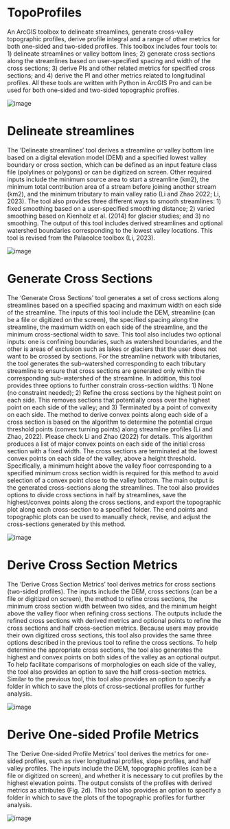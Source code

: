 # TopoProfiles
An ArcGIS toolbox to delineate streamlines, generate cross-valley topographic profiles, derive profile integral and a range of other metrics for both one-sided and two-sided profiles. This toolbox includes four tools to: 1) delineate streamlines or valley bottom lines; 2) generate cross sections along the streamlines based on user-specified spacing and width of the cross sections; 3) derive PIs and other related metrics for specified cross sections; and 4) derive the PI and other metrics related to longitudinal profiles. All these tools are written with Python in ArcGIS Pro and can be used for both one-sided and two-sided topographic profiles.

![image](https://github.com/user-attachments/assets/3124be2a-a1a0-49be-8ae1-d06fc4a1bab2)


# Delineate streamlines
The ‘Delineate streamlines’ tool derives a streamline or valley bottom line based on a digital elevation model (DEM) and a specified lowest valley boundary or cross section, which can be defined as an input feature class file (polylines or polygons) or can be digitized on screen. Other required inputs include the minimum source area to start a streamline (km2), the minimum total contribution area of a stream before joining another stream (km2), and the minimum tributary to main valley ratio (Li and Zhao 2022; Li, 2023). The tool also provides three different ways to smooth streamlines: 1) fixed smoothing based on a user-specified smoothing distance; 2) varied smoothing based on Kienholz et al. (2014) for glacier studies; and 3) no smoothing. The output of this tool includes derived streamlines and optional watershed boundaries corresponding to the lowest valley locations. This tool is revised from the PalaeoIce toolbox (Li, 2023).

![image](https://github.com/user-attachments/assets/95a3be4b-d8cb-426d-ae7a-fb4ec2f65da6)


# Generate Cross Sections
The ‘Generate Cross Sections’ tool generates a set of cross sections along streamlines based on a specified spacing and maximum width on each side of the streamline. The inputs of this tool include the DEM, streamline (can be a file or digitized on the screen), the specified spacing along the streamline, the maximum width on each side of the streamline, and the minimum cross-sectional width to save. This tool also includes two optional inputs: one is confining boundaries, such as watershed boundaries, and the other is areas of exclusion such as lakes or glaciers that the user does not want to be crossed by sections. For the streamline network with tributaries, the tool generates the sub-watershed corresponding to each tributary streamline to ensure that cross sections are generated only within the corresponding sub-watershed of the streamline. In addition, this tool provides three options to further constrain cross-section widths: 1) None (no constraint needed); 2) Refine the cross sections by the highest point on each side. This removes sections that potentially cross over the highest point on each side of the valley; and 3) Terminated by a point of convexity on each side. The method to derive convex points along each side of a cross section is based on the algorithm to determine the potential cirque threshold points (convex turning points) along streamline profiles (Li and Zhao, 2022). Please check Li and Zhao (2022) for details. This algorithm produces a list of major convex points on each side of the initial cross section with a fixed width. The cross sections are terminated at the lowest convex points on each side of the valley, above a height threshold. Specifically, a minimum height above the valley floor corresponding to a specified minimum cross section width is required for this method to avoid selection of a convex point close to the valley bottom. The main output is the generated cross-sections along the streamlines. The tool also provides options to divide cross sections in half by streamlines, save the highest/convex points along the cross sections, and export the topographic plot along each cross-section to a specified folder. The end points and topographic plots can be used to manually check, revise, and adjust the cross-sections generated by this method.

![image](https://github.com/user-attachments/assets/819cb69b-a44c-4cfe-83c6-5cd1c2978827)

# Derive Cross Section Metrics
The ‘Derive Cross Section Metrics’ tool derives metrics for cross sections (two-sided profiles). The inputs include the DEM, cross sections (can be a file or digitized on screen), the method to refine cross sections, the minimum cross section width between two sides, and the minimum height above the valley floor when refining cross sections. The outputs include the refined cross sections with derived metrics and optional points to refine the cross sections and half cross-section metrics. Because users may provide their own digitized cross sections, this tool also provides the same three options described in the previous tool to refine the cross sections. To help determine the appropriate cross sections, the tool also generates the highest and convex points on both sides of the valley as an optional output. To help facilitate comparisons of morphologies on each side of the valley, the tool also provides an option to save the half cross-section metrics. Similar to the previous tool, this tool also provides an option to specify a folder in which to save the plots of cross-sectional profiles for further analysis.

![image](https://github.com/user-attachments/assets/162d9473-fa8a-4dee-ad5f-248c3d4b9778)

# Derive One-sided Profile Metrics
The ‘Derive One-sided Profile Metrics’ tool derives the metrics for one-sided profiles, such as river longitudinal profiles, slope profiles, and half valley profiles. The inputs include the DEM, topographic profiles (can be a file or digitized on screen), and whether it is necessary to cut profiles by the highest elevation points. The output consists of the profiles with derived metrics as attributes (Fig. 2d). This tool also provides an option to specify a folder in which to save the plots of the topographic profiles for further analysis.

![image](https://github.com/user-attachments/assets/ecd7a48d-c4e0-4904-8a21-13f0123d6261)








